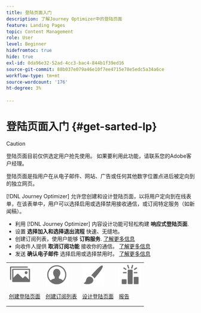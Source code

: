 ```yaml
---
title: 登陆页面入门
description: 了解Journey Optimizer中的登陆页面
feature: Landing Pages
topic: Content Management
role: User
level: Beginner
hidefromtoc: true
hide: true
exl-id: 0da96e32-52ad-4cc3-bac4-844b1f39ed16
source-git-commit: 88b037e079a46e10f7ee4715e78e5edc5a34a6ce
workflow-type: tm+mt
source-wordcount: '176'
ht-degree: 3%

---
```


# 登陆页面入门 {#get-sarted-lp}

>[!CAUTION]
>
>登陆页面目前仅供选定用户抢先使用。 如果要利用此功能，请联系您的Adobe客户经理。

登陆页面是指用户在从电子邮件、网站、广告或任何其他数字位置点进后被定向到的独立网页。

<!--The landing page is driven toward a business goal like joining a subscription list, buying products, get to know more, etc. If the user takes that desired action, the landing page has converted. Landing pages often contain online forms that are used by marketers to acquire new consumers or get to know better their existing customers and nurture them.-->

[!DNL Journey Optimizer] 允许您创建和设计登陆页面，以将用户定向到在线表单，在该表单中，用户可以选择启用或选择禁用接收通信，或订阅特定服务（如新闻稿）。

<!--Landing pages are online forms that are used by marketers to capture information on audiences, offer subscriptions to a service, display data and grow your database. These can also be used for acquiring or updating existing profiles.-->

<!--[!DNL Journey Optimizer] now allows you to:
* Easily build landing pages to make users subscribe to your communications.
* Enable your customers to opt-in or opt-out from your communications.
To move to RN-->

* 利用 [!DNL Journey Optimizer] 内容设计功能可轻松构建 **响应式登陆页面**.
* 设置 **选择加入和选择退出流程** 快速、无缝地。
* 创建订阅列表，使用户能够 **订购服务**. [了解更多信息](lp-use-cases.md#subscription-to-a-service)
* 向收件人提供 **取消订阅功能** 接收你的通信。 [了解更多信息](lp-use-cases.md#opt-out)
* 发送 **确认电子邮件** 选择启用或选择禁用时。 [了解更多信息](lp-use-cases.md#send-confirmation-email)

<table>
<tr>
<td><img src="../assets/do-not-localize/icon_assets.svg" width="60px"><p><a href="create-lp.md">创建登陆页面</a></p></td>
<td><img src="../assets/do-not-localize/icon_personalization.svg" width="60px"><p><a href="subscription-list.md">创建订阅列表</a></p></td>
<td><img src="../assets/do-not-localize/icon_design.svg" width="60px"><p><a href="design-lp.md">设计登陆页面</a></p></td>
<td><img src="../assets/do-not-localize/monitor.svg" width="60px"><p><a href="lp-report.md">报告</a></p></td>
</tr>
</table>

<!--

<td><img src="../assets/do-not-localize/icon_messages.svg" width="60px"><p><a href="lp-use-cases.md">Use cases</a></p></td>

-->
